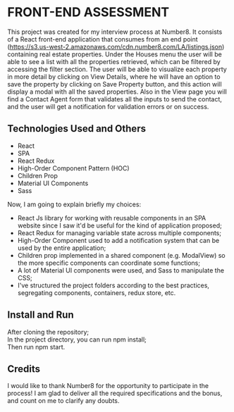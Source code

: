 # FRONT-END ASSESSMENT

This project was created for my interview process at Number8. 
It consists of a React front-end application that consumes from an end point (https://s3.us-west-2.amazonaws.com/cdn.number8.com/LA/listings.json) containing real estate properties.
Under the Houses menu the user will be able to see a list with all the properties retrieved, which can be filtered by accessing the filter section.
The user will be able to visualize each property in more detail by clicking on View Details, where he will have an option to save the property by clicking on Save Property button, and this action will display a modal with all the saved properties.
Also in the View page you will find a Contact Agent form that validates all the inputs to send the contact, and the user will get a notification for validation errors or on success.

## Technologies Used and Others

* React
* SPA
* React Redux
* High-Order Component Pattern (HOC)
* Children Prop
* Material UI Components
* Sass

Now, I am going to explain briefly my choices:
- React Js library for working with reusable components in an SPA website since I saw it'd be useful for the kind of application proposed;
- React Redux for managing variable state across multiple components;
- High-Order Component used to add a notification system that can be used by the entire application;
- Children prop implemented in a shared component (e.g. ModalView) so the more specific components can coordinate some functions;
- A lot of Material UI components were used, and Sass to manipulate the CSS;
- I've structured the project folders according to the best practices, segregating components, containers, redux store, etc.

## Install and Run

After cloning the repository;  
In the project directory, you can run npm install;  
Then run npm start.

## Credits

I would like to thank Number8 for the opportunity to participate in the process! I am glad to deliver all the required specifications and the bonus, and count on me to clarify any doubts.